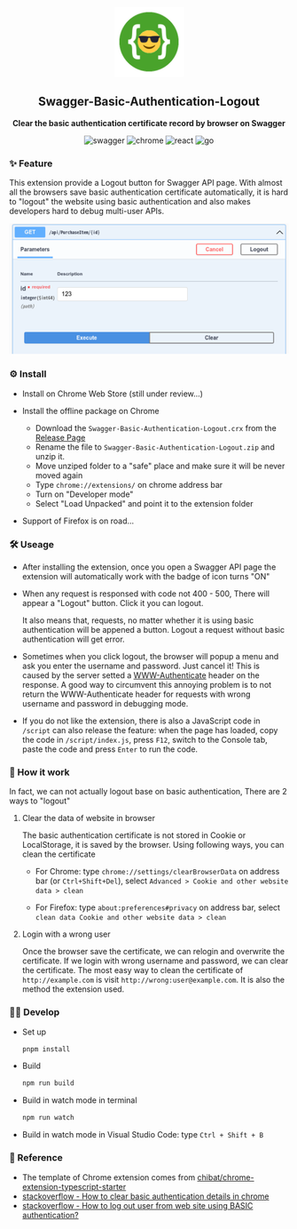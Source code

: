 <div align="center">
  <img src="./image/icon.png" width="125"/>
  <h2>Swagger-Basic-Authentication-Logout</h2>
  <p>
    <strong>Clear the basic authentication certificate record by browser on Swagger</strong>
  </p>
  <p>
    <img alt="swagger" src="https://img.shields.io/badge/Swagger-85EA2D?style=flat-square&logo=Swagger&logoColor=black"/> <img alt="chrome" src="https://img.shields.io/badge/Chrome Extension-4285F4?style=flat-square&logo=GoogleChrome&logoColor=white"/> <img alt="react" src="https://img.shields.io/badge/React-61DAFB?style=flat-square&logo=React&logoColor=black"/> <img alt="go" src="https://img.shields.io/badge/Webpack-8DD6F9?style=flat-square&logo=Webpack&logoColor=black"/>



  </p>
</div>

### ✨ Feature

This extension provide a Logout button for Swagger API page. With almost all the browsers save basic authentication certificate automatically, it is hard to "logout" the website using basic authentication and also makes developers hard to debug multi-user APIs.

<div align="center">
  <img src="./image/demonstration-1.png"/>
</div>

### ⚙️ Install

- Install on Chrome Web Store (still under review...)
- Install the offline package on Chrome
  - Download the `Swagger-Basic-Authentication-Logout.crx` from the [Release Page](https://github.com/KairuiLiu/Swagger-Basic-Authentication-Logout/releases)
  - Rename the file to  `Swagger-Basic-Authentication-Logout.zip` and unzip it.
  - Move unziped folder to a "safe" place and make sure it will be never moved again
  - Type `chrome://extensions/` on chrome address bar
  - Turn on "Developer mode"
  - Select "Load Unpacked" and point it to the extension folder

- Support of Firefox is on road...

### 🛠️ Useage

- After installing the extension, once you open a Swagger API page the extension will automatically work with the badge of icon turns "ON"

- When any request is responsed with code not 400 - 500, There will appear a "Logout" button. Click it you can logout.

  It also means that, requests, no matter whether it is using basic authentication will be appened a button. Logout a request without basic authentication will get error.

- Sometimes when you click logout, the browser will popup a menu and ask you enter the username and password. Just cancel it! This is caused by the server setted a [WWW-Authenticate](https://developer.mozilla.org/en-US/docs/Web/HTTP/Headers/WWW-Authenticate) header on the response. A good way to circumvent this annoying problem is to not return the WWW-Authenticate header for requests with wrong username and password in debugging mode.

- If you do not like the extension, there is also a JavaScript code in `/script` can also release the feature: when the page has loaded, copy the code in `/script/index.js`, press `F12`, switch to the Console tab, paste the code and press `Enter` to run the code.

### 🤔 How it work

In fact, we can not actually logout base on basic authentication, There are 2 ways to "logout"

1. Clear the data of website in browser

   The basic authentication certificate is not stored in Cookie or LocalStorage, it is saved by the browser. Using following ways, you can clean the certificate

   - For Chrome: type `chrome://settings/clearBrowserData` on address bar (or `Ctrl+Shift+Del`), select `Advanced > Cookie and other website data > clean`

   - For Firefox: type `about:preferences#privacy` on address bar, select `clean data Cookie and other website data > clean`

2. Login with a wrong user

   Once the browser save the certificate, we can relogin and overwrite the certificate. If we login with wrong username and password, we can clear the certificate. The most easy way to clean the certificate of `http://example.com` is visit `http://wrong:user@example.com`. It is also the method the extension used.


### 🧑‍💻 Develop

- Set up

  ```bash
  pnpm install
  ```

- Build

  ```bash
  npm run build
  ```

- Build in watch mode in terminal

  ```bash
  npm run watch
  ```

- Build in watch mode in Visual Studio Code: type `Ctrl + Shift + B`

### 🥰 Reference

- The template of Chrome extension comes from [chibat/chrome-extension-typescript-starter](https://github.com/chibat/chrome-extension-typescript-starter)
- [stackoverflow - How to clear basic authentication details in chrome](https://stackoverflow.com/questions/5957822/how-to-clear-basic-authentication-details-in-chrome)
- [stackoverflow - How to log out user from web site using BASIC authentication?](https://stackoverflow.com/questions/233507/how-to-log-out-user-from-web-site-using-basic-authentication)
